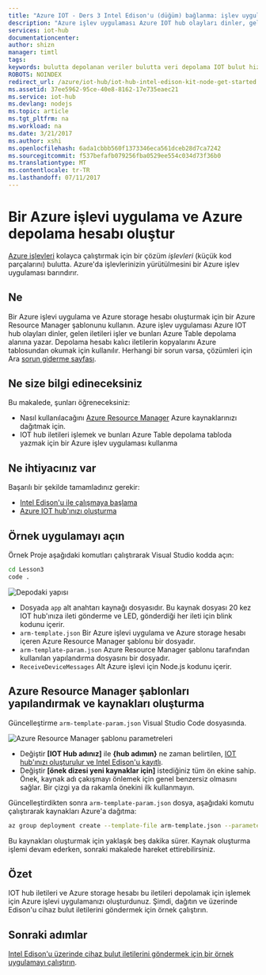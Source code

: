 ```yaml
---
title: "Azure IOT - Ders 3 Intel Edison'u (düğüm) bağlanma: işlev uygulaması oluşturma | Microsoft Docs"
description: "Azure işlev uygulaması Azure IOT hub olayları dinler, gelen iletileri işler ve bunları Azure Table depolama alanına yazar."
services: iot-hub
documentationcenter: 
author: shizn
manager: timtl
tags: 
keywords: bulutta depolanan veriler bulutta veri depolama IOT bulut hizmeti
ROBOTS: NOINDEX
redirect_url: /azure/iot-hub/iot-hub-intel-edison-kit-node-get-started
ms.assetid: 37ee5962-95ce-40e8-8162-17e735eaec21
ms.service: iot-hub
ms.devlang: nodejs
ms.topic: article
ms.tgt_pltfrm: na
ms.workload: na
ms.date: 3/21/2017
ms.author: xshi
ms.openlocfilehash: 6ada1cbbb560f1373346eca561dceb28d7ca7242
ms.sourcegitcommit: f537befafb079256fba0529ee554c034d73f36b0
ms.translationtype: MT
ms.contentlocale: tr-TR
ms.lasthandoff: 07/11/2017
---
```

# <a name="create-an-azure-function-app-and-azure-storage-account"></a>Bir Azure işlevi uygulama ve Azure depolama hesabı oluştur
[Azure işlevleri](../../articles/azure-functions/functions-overview.md) kolayca çalıştırmak için bir çözüm *işlevleri* (küçük kod parçalarını) bulutta. Azure'da işlevlerinizin yürütülmesini bir Azure işlev uygulaması barındırır.

## <a name="what-will-you-do"></a>Ne
Bir Azure işlevi uygulama ve Azure storage hesabı oluşturmak için bir Azure Resource Manager şablonunu kullanın. Azure işlev uygulaması Azure IOT hub olayları dinler, gelen iletileri işler ve bunları Azure Table depolama alanına yazar. Depolama hesabı kalıcı iletilerin kopyalarını Azure tablosundan okumak için kullanılır. Herhangi bir sorun varsa, çözümleri için Ara [sorun giderme sayfası][troubleshooting].

## <a name="what-will-you-learn"></a>Ne size bilgi edineceksiniz
Bu makalede, şunları öğreneceksiniz:
* Nasıl kullanılacağını [Azure Resource Manager](../../articles/azure-resource-manager/resource-group-overview.md) Azure kaynaklarınızı dağıtmak için.
* IOT hub iletileri işlemek ve bunları Azure Table depolama tabloda yazmak için bir Azure işlev uygulaması kullanma

## <a name="what-do-you-need"></a>Ne ihtiyacınız var
Başarılı bir şekilde tamamladınız gerekir:
- [Intel Edison'u ile çalışmaya başlama][get-started-with-your-intel-edison]
- [Azure IOT hub'ınızı oluşturma][create-your-azure-iot-hub]

## <a name="open-the-sample-app"></a>Örnek uygulamayı açın
Örnek Proje aşağıdaki komutları çalıştırarak Visual Studio kodda açın:

```bash
cd Lesson3
code .
```

![Depodaki yapısı][repo-structure]

* Dosyada `app` alt anahtarı kaynağı dosyasıdır. Bu kaynak dosyası 20 kez IOT hub'ınıza ileti gönderme ve LED, gönderdiği her ileti için blink kodunu içerir.
* `arm-template.json` Bir Azure işlevi uygulama ve Azure storage hesabı içeren Azure Resource Manager şablonu bir dosyadır.
* `arm-template-param.json` Azure Resource Manager şablonu tarafından kullanılan yapılandırma dosyasını bir dosyadır.
* `ReceiveDeviceMessages` Alt Azure işlevi için Node.js kodunu içerir.

## <a name="configure-azure-resource-manager-templates-and-create-resources-in-azure"></a>Azure Resource Manager şablonları yapılandırmak ve kaynakları oluşturma
Güncelleştirme `arm-template-param.json` Visual Studio Code dosyasında.

![Azure Resource Manager şablonu parametreleri][arm-template-parameters]

* Değiştir **[IOT Hub adınız]** ile **{hub adımın}** ne zaman belirtilen, [IOT hub'ınızı oluşturulur ve Intel Edison'u kayıtlı][created-your-iot-hub-and-registered-intel-edison].
* Değiştir **[önek dizesi yeni kaynaklar için]** istediğiniz tüm ön ekine sahip. Önek, kaynak adı çakışmayı önlemek için genel benzersiz olmasını sağlar. Bir çizgi ya da rakamla önekini ilk kullanmayın.

Güncelleştirdikten sonra `arm-template-param.json` dosya, aşağıdaki komutu çalıştırarak kaynakları Azure'a dağıtma:

```bash
az group deployment create --template-file arm-template.json --parameters @arm-template-param.json -g iot-sample
```

Bu kaynakları oluşturmak için yaklaşık beş dakika sürer. Kaynak oluşturma işlemi devam ederken, sonraki makalede hareket ettirebilirsiniz.

## <a name="summary"></a>Özet
IOT hub iletileri ve Azure storage hesabı bu iletileri depolamak için işlemek için Azure işlevi uygulamanızı oluşturdunuz. Şimdi, dağıtın ve üzerinde Edison'u cihaz bulut iletilerini göndermek için örnek çalıştırın.

## <a name="next-steps"></a>Sonraki adımlar
[Intel Edison'u üzerinde cihaz bulut iletilerini göndermek için bir örnek uygulamayı çalıştırın][send-device-to-cloud-messages].
<!-- Images and links -->

[troubleshooting]: iot-hub-intel-edison-kit-node-troubleshooting.md
[get-started-with-your-intel-edison]: iot-hub-intel-edison-kit-node-get-started.md
[create-your-azure-iot-hub]: iot-hub-intel-edison-kit-node-get-started.md
[repo-structure]: media/iot-hub-intel-edison-lessons/lesson3/repo_structure.png
[arm-template-parameters]: media/iot-hub-intel-edison-lessons/lesson3/arm_para.png
[created-your-iot-hub-and-registered-intel-edison]: iot-hub-intel-edison-kit-node-lesson2-prepare-azure-iot-hub.md
[send-device-to-cloud-messages]: iot-hub-intel-edison-kit-node-lesson3-run-azure-blink.md